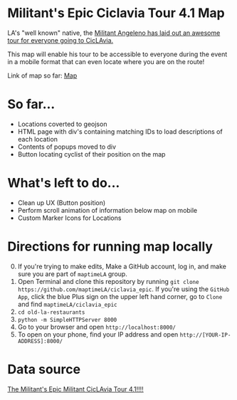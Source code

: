 Militant's Epic Ciclavia Tour 4.1 Map
=====================================

LA's "well known" native, the [Militant Angeleno has laid out an awesome tour for everyone going to CicLAvia.](http://militantangeleno.blogspot.com/2015/08/the-militants-epic-militant-ciclavia.html)

This map will enable his tour to be accessible to everyone during the event in a mobile format that can even locate where you are on the route!

Link of map so far: [Map](http://maptimela.github.io/ciclavia_epic/)

So far...
=========
- Locations coverted to geojson
- HTML page with div's containing matching IDs to load descriptions of each location
- Contents of popups moved to div
- Button locating cyclist of their position on the map

What's left to do...
====================
- Clean up UX (Button position)
- Perform scroll animation of information below map on mobile
- Custom Marker Icons for Locations

Directions for running map locally
=========
0. If you're trying to make edits, Make a GitHub account, log in, and make sure you are part of `maptimeLA` group.
1. Open Terminal and clone this repository by running `git clone https://github.com/maptimeLA/ciclavia_epic`. If you're using the `GitHub App`, click the blue Plus sign on the upper left hand corner, go to `Clone` and find `maptimeLA/ciclavia_epic`
2. `cd old-la-restaurants`
3. `python -m SimpleHTTPServer 8000`
4. Go to your browser and open `http://localhost:8000/`
5. To open on your phone, find your IP address and open `http://[YOUR-IP-ADDRESS]:8000/`

# Data source
[The Militant's Epic Militant CicLAvia Tour 4.1!!!!](http://militantangeleno.blogspot.com/2015/08/the-militants-epic-militant-ciclavia.html)
